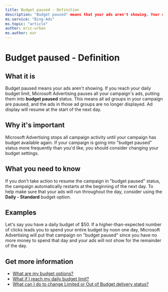```yaml
---
title: Budget paused - Definition
description: "Budget paused" means that your ads aren't showing. Your campaign has reached its daily budget limit before the end of the day.
ms.service: "Bing-Ads"
ms.topic: "article"
author: eric-urban
ms.author: eur
---
```


# Budget paused - Definition

## What it is

Budget paused means your ads aren't showing. If you reach your daily budget limit, Microsoft Advertising pauses all your campaign's ads, putting them into **budget paused** status. This means all ad groups in your campaign are paused, and the ads in those ad groups are no longer displayed. Ad display will resume at the start of the next day.

## Why it's important

Microsoft Advertising stops all campaign activity until your campaign has budget available again. If your campaign is going into "budget paused" status more frequently than you'd like, you should consider changing your budget settings.

## What you need to know

If you don't take action to resume the campaign in "budget paused" status, the campaign automatically restarts at the beginning of the next day.    To help make sure that your ads will run throughout the day, consider using the **Daily - Standard** budget option.

## Examples

Let's say you have a daily budget of $50. If a higher-than-expected number of clicks leads you to spend your entire budget by noon one day, Microsoft Advertising will put that campaign on "budget paused" since you have no more money to spend that day and your ads will not show for the remainder of the day.

## Get more information

- [What are my budget options?](./hlp_BA_CONC_AboutBudgetType.md)
- [What if I reach my daily budget limit?](./hlp_BA_CONC_BudgetLimit.md)
- [What can I do to change Limited or Out of Budget delivery status?](./hlp_BA_CONC_LimitedOrOutBudget.md)



